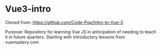 # Vue3-intro

Cloned from: https://github.com/Code-Pop/Intro-to-Vue-3

Purpose: Repository for learning Vue JS in anticipation of needing to teach it in future quarters. Starting with introductory lessons from vuemastery.com
